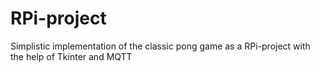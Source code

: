 # RPi-project
Simplistic implementation of the classic pong game as a RPi-project with the help of Tkinter and MQTT
